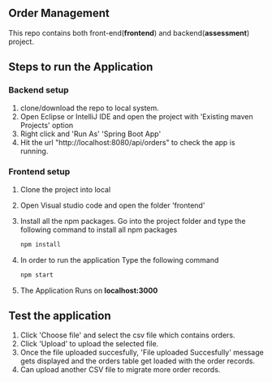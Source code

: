 ## Order Management

This repo contains both front-end(**frontend**) and backend(**assessment**) project.

## Steps to run the Application
### Backend setup
  1. clone/download the repo to local system.
  2. Open Eclipse or IntelliJ IDE and open the project with 'Existing maven Projects' option
  3. Right click and 'Run As' 'Spring Boot App'
  4. Hit the url "http://localhost:8080/api/orders" to check the app is running.

### Frontend setup
  1. Clone the project into local
  2. Open Visual studio code and open the folder 'frontend'
  3. Install all the npm packages. Go into the project folder and type the following command to install all npm packages

      ```bash
      npm install
      ```

  4. In order to run the application Type the following command

      ```bash
      npm start
      ```

  5. The Application Runs on **localhost:3000**
 ## Test the application
  1. Click 'Choose file' and select the csv file which contains orders.
  2. Click 'Upload' to upload the selected file.
  3. Once the file uploaded succesfully, 'File uploaded Succesfully' message gets displayed and the orders table get loaded with the order records.
  4. Can upload another CSV file to migrate more order records.
